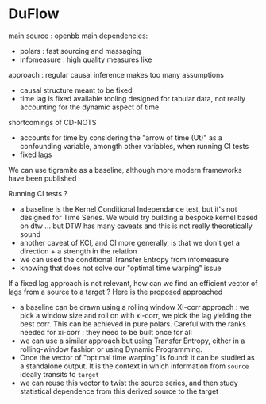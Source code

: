 # DuFlow

main source : openbb
main dependencies:
 - polars : fast sourcing and massaging
 - infomeasure : high quality measures like 


approach : 
regular causal inference makes too many assumptions
 - causal structure meant to be fixed
 - time lag is fixed
available tooling designed for tabular data, not really accounting for the dynamic aspect of time

shortcomings of CD-NOTS
 - accounts for time by considering the "arrow of time (Ut)" as a confounding variable, amongth other variables, when running CI tests
 - fixed lags


We can use tigramite as a baseline, although more modern frameworks have been published


Running CI tests ?
- a baseline is the Kernel Conditional Independance test, but it's not designed for Time Series. We would try building a bespoke kernel based on dtw ... but DTW has many caveats and this is not really theoretically sound
- another caveat of KCI, and CI more generally, is that we don't get a direction + a strength in the relation
- we can used the conditional Transfer Entropy from infomeasure
- knowing that does not solve our "optimal time warping" issue

If a fixed lag approach is not relevant, how can we find an efficient vector of lags from a source to a target ?
Here is the proposed approached
 - a baseline can be drawn using a rolling window XI-corr approach : we pick a window size and roll on with xi-corr, we pick the lag yielding the best corr. This can be achieved in pure polars. Careful with the ranks needed for xi-corr : they need to be built once for all
 - we can use a similar approach but using Transfer Entropy, either in a rolling-window fashion or using Dynamic Programming.
 - Once the vector of "optimal time warping" is found: it can be studied as a standalone output. It is the context in which information from `source` ideally transits to `target`
 - we can reuse this vector to twist the source series, and then study statistical dependence from this derived source to the target 
